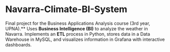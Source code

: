 # Navarra-Climate-BI-System
Final project for the Business Applications Analysis course (3rd year, UPNA).** Uses **Business Intelligence (BI)** to analyze the weather in Navarra. Implements an **ETL** process in Python, stores data in a Data Warehouse in MySQL, and visualizes information in Grafana with interactive dashboards.
